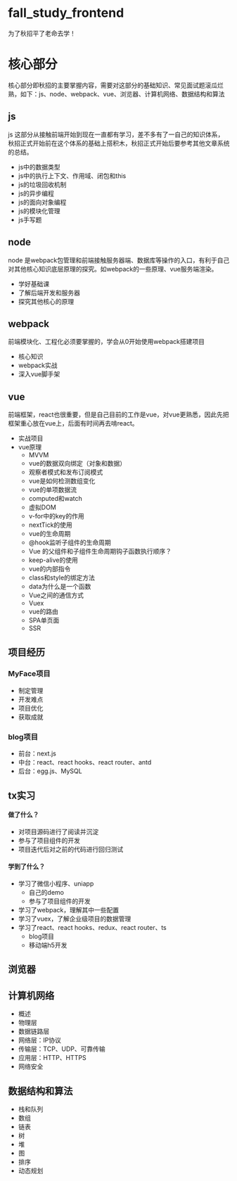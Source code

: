 # fall_study_frontend
为了秋招平了老命去学！

# 核心部分

核心部分即秋招的主要掌握内容，需要对这部分的基础知识、常见面试题滚瓜烂熟，如下：js、node、webpack、vue、浏览器、计算机网络、数据结构和算法

## js

js 这部分从接触前端开始到现在一直都有学习，差不多有了一自己的知识体系，秋招正式开始前在这个体系的基础上搭积木，秋招正式开始后要参考其他文章系统的总结。
- js中的数据类型
- js中的执行上下文、作用域、闭包和this
- js的垃圾回收机制
- js的异步编程
- js的面向对象编程
- js的模块化管理
- js手写题

## node

node 是webpack包管理和前端接触服务器端、数据库等操作的入口，有利于自己对其他核心知识底层原理的探究。如webpack的一些原理、vue服务端渲染。
- 学好基础课
- 了解后端开发和服务器
- 探究其他核心的原理

## webpack

前端模块化、工程化必须要掌握的，学会从0开始使用webpack搭建项目
- 核心知识
- webpack实战
- 深入vue脚手架

## vue

前端框架，react也很重要，但是自己目前的工作是vue，对vue更熟悉，因此先把框架重心放在vue上，后面有时间再去啃react。
- 实战项目
- vue原理
  - MVVM
  - vue的数据双向绑定（对象和数据）
  - 观察者模式和发布订阅模式
  - vue是如何检测数组变化
  - vue的单项数据流
  - computed和watch
  - 虚拟DOM
  - v-for中的key的作用
  - nextTick的使用
  - vue的生命周期
  - @hook监听子组件的生命周期
  - Vue 的父组件和子组件生命周期钩子函数执行顺序？
  - keep-alive的使用
  - vue的内部指令
  - class和style的绑定方法
  - data为什么是一个函数
  - Vue之间的通信方式
  - Vuex
  - vue的路由
  - SPA单页面
  - SSR

## 项目经历

### MyFace项目

- 制定管理
- 开发难点
- 项目优化
- 获取成就

### blog项目

- 前台：next.js
- 中台：react、react hooks、react router、antd
- 后台：egg.js、MySQL

## tx实习

#### 做了什么？
- 对项目源码进行了阅读并沉淀
- 参与了项目组件的开发
- 项目迭代后对之前的代码进行回归测试

#### 学到了什么？
- 学习了微信小程序、uniapp
  - 自己的demo
  - 参与了项目组件的开发
- 学习了webpack，理解其中一些配置
- 学习了vuex，了解企业级项目的数据管理
- 学习了react、react hooks、redux、react router、ts
  - blog项目
  - 移动端h5开发

## 浏览器

## 计算机网络
- 概述
- 物理层
- 数据链路层
- 网络层：IP协议
- 传输层：TCP、UDP、可靠传输
- 应用层：HTTP、HTTPS
- 网络安全

## 数据结构和算法
- 栈和队列
- 数组
- 链表
- 树
- 堆
- 图
- 排序
- 动态规划
